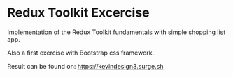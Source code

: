 # Redux Toolkit Excercise  
Implementation of the Redux Toolkit fundamentals with simple shopping list app.

Also a first exercise with Bootstrap css framework.

Result can be found on: https://kevindesign3.surge.sh
